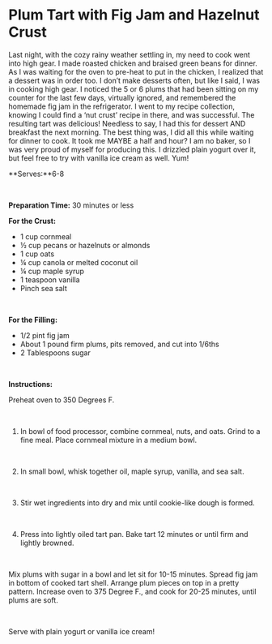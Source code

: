 Plum Tart with Fig Jam and Hazelnut Crust
=========================================

Last night, with the cozy rainy weather settling in, my need to cook went into high gear. I made roasted chicken and braised green beans for dinner. As I was waiting for the oven to pre-heat to put in the chicken, I realized that a dessert was in order too. I don’t make desserts often, but like I said, I was in cooking high gear. I noticed the 5 or 6 plums that had been sitting on my counter for the last few days, virtually ignored, and remembered the homemade fig jam in the refrigerator. I went to my recipe collection, knowing I could find a ‘nut crust’ recipe in there, and was successful. The resulting tart was delicious! Needless to say, I had this for dessert AND breakfast the next morning. The best thing was, I did all this while waiting for dinner to cook. It took me MAYBE a half and hour? I am no baker, so I was very proud of myself for producing this. I drizzled plain yogurt over it, but feel free to try with vanilla ice cream as well. Yum!

**Serves:**6-8

 

**Preparation Time:** 30 minutes or less

**For the Crust:**

-   1 cup cornmeal
-   ½ cup pecans or hazelnuts or almonds
-   1 cup oats
-   ¼ cup canola or melted coconut oil
-   ¼ cup maple syrup
-   1 teaspoon vanilla
-   Pinch sea salt

 

**For the Filling:**

-   1/2 pint fig jam
-   About 1 pound firm plums, pits removed, and cut into 1/6ths
-   2 Tablespoons sugar

 

**Instructions:**

Preheat oven to 350 Degrees F.

 

1. In bowl of food processor, combine cornmeal, nuts, and oats. Grind to a fine meal. Place cornmeal mixture in a medium bowl.

 

2. In small bowl, whisk together oil, maple syrup, vanilla, and sea salt.

 

3. Stir wet ingredients into dry and mix until cookie-like dough is formed.

 

4. Press into lightly oiled tart pan. Bake tart 12 minutes or until firm and lightly browned.

 

Mix plums with sugar in a bowl and let sit for 10-15 minutes. Spread fig jam in bottom of cooked tart shell. Arrange plum pieces on top in a pretty pattern. Increase oven to 375 Degree F., and cook for 20-25 minutes, until plums are soft.

 

Serve with plain yogurt or vanilla ice cream!

​

